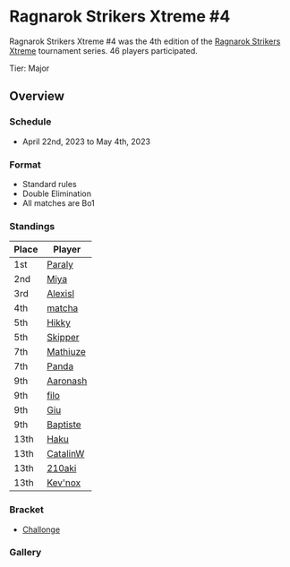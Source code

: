 # Ragnarok Strikers Xtreme #4

Ragnarok Strikers Xtreme #4 was the 4th edition of the [Ragnarok Strikers Xtreme](ragnaxmain.md) tournament series.
46 players participated.

Tier: Major

## Overview

### Schedule
- April 22nd, 2023 to May 4th, 2023

### Format
- Standard rules
- Double Elimination
- All matches are Bo1

### Standings

|Place|Player|
|-|-|
|1st|[Paraly](/inapedia/players/japanese/paraly.md)|
|2nd|[Miya](/inapedia/players/japanese/miya.md)|
|3rd|[Alexisl](/inapedia/players/french/alexisl.md)|
|4th|[matcha](/inapedia/players/chinese/matcha.md)|
|5th|[Hikky](/inapedia/players/brazilian/hikky.md)|
|5th|[Skipper](/inapedia/players/austrian/skipper.md)|
|7th|[Mathiuze](/inapedia/players/french/mathiuze.md)|
|7th|[Panda](/inapedia/players/brazilian/panda.md)|
|9th|[Aaronash](/inapedia/players/italian/aaronash.md)|
|9th|[filo](/inapedia/players/italian/filo.md)|
|9th|[Giu](/inapedia/players/italian/giu.md)|
|9th|[Baptiste](/inapedia/players/french/baptiste.md)|
|13th|[Haku](/inapedia/players/german/haku.md)|
|13th|[CatalinW](/inapedia/players/romanian/catalinw.md)|
|13th|[210aki](/inapedia/players/french/210aki.md)|
|13th|[Kev'nox](/inapedia/players/french/kevnox.md)|

### Bracket
- [Challonge](https://challonge.com/53cuhqym)

### Gallery

